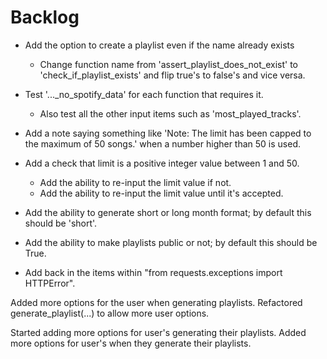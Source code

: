 # Backlog

* Add the option to create a playlist even if the name already exists
	* Change function name from 'assert_playlist_does_not_exist' to 'check_if_playlist_exists' and flip true's to false's and vice versa.

* Test '..._no_spotify_data' for each function that requires it.
	* Also test all the other input items such as 'most_played_tracks'.

* Add a note saying something like 'Note: The limit has been capped to the maximum of 50 songs.' when a number higher than 50 is used.

* Add a check that limit is a positive integer value between 1 and 50.
	* Add the ability to re-input the limit value if not.
	* Add the ability to re-input the limit value until it's accepted.

* Add the ability to generate short or long month format; by default this should be 'short'.

* Add the ability to make playlists public or not; by default this should be True.

* Add back in the items within "from requests.exceptions import HTTPError".










Added more options for the user when generating playlists.
Refactored generate_playlist(...) to allow more user options.

Started adding more options for user's generating their playlists.
Added more options for user's when they generate their playlists.
